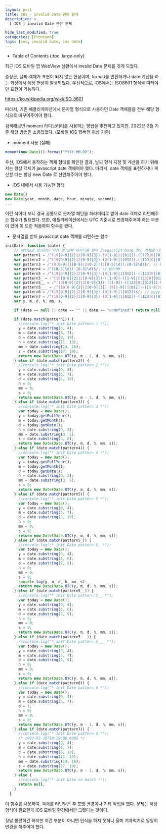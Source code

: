 ```yaml
---
layout: post
title: IOS - invalid Date 관련 문제
description: >
  [ IOS ] invalid Date 관련 문제

hide_last_modified: true
categories: [Frontend]
tags: [ios, invalid date, ios date]
---
```


- Table of Contents
{:toc .large-only}

최근 IOS 모바일 앱 WebView 상황에서 invalid Date 문제를 겪게 되었다.

증상은, 날짜 객체가 표현이 되지 않는 현상이며, format을 변환하거나 date 계산을 하는 과정에서 해당 현상이 발생되었다. 우선적으로, IOS에서는 ISO8601 형식을 따라야만 표현이 가능하다.

https://ko.wikipedia.org/wiki/ISO_8601

따라서, 기존 애플리케이션에서 문자열 형식으로 사용하던 Date 객체들을 전부 해당 형식으로 바꾸어주어야 했다.

검색해보면 moment 라이브러리를 사용하는 방법을 추천하고 있지만, 2022년 3월 기준 해당 방법은 소용없었다. (모바일 IOS 15버전 이상 기준)

- moment 사용 (실패)

```js
moment(new Date()).format("YYYY.MM.DD");
```

우선, IOS에서 동작하는 객체 형태를 확인한 결과, 날짜 형식 지정 및 계산을 하기 위해서는 항상 객체가 javascript date 객체여야 했다. 따라서, date 객체를 표현하거나 계산할 때는 항상 new Date 로 선언해주어야 했다.

- IOS 내에서 사용 가능한 형태

```js
new Date()
new Date(year, month, date, hour, minute, second);
...
```

이런 식이다 보니 결국 공통으로 문자열 패턴을 파라미터로 받아 date 객체로 리턴해주는 함수가 필요했다. 또한, 애플리케이션에서는 UTC 기준시로 변경해주어야 하는 부분이 있어 이 또한 적용하여 함수를 짰다.

- 문자열을 받아 javascript date 객체를 리턴하는 함수

```js
initDate: function (date) {
    // 패턴으로 정의되는 시간 및 날짜 데이터를 받아 Javascript Date Utc 객체로 내보낸다.
    var pattern1 = /^(19[0-9]{2}|2[0-9]{3}).(0[1-9]|1[012]).([123]0|[012][1-9]|31) ([01][0-9]|2[0-3]):([0-5][0-9]):([0-5][0-9])$/; // yyyy.mm.dd hh:mm:ss
    var pattern2 = /^(19[0-9]{2}|2[0-9]{3}).(0[1-9]|1[012]).([123]0|[012][1-9]|31)$/; // yyyy.mm.dd
    var pattern3 = /^(0[0-9]|1[0-9]|2[0-3])(:[0-5]\d)(:[0-5]\d)$/; // HH:MM:SS
    var pattern4 = /^([0-5]\d)(:[0-5]\d)$/; // HH:MM
    var pattern5 = /^(19[0-9]{2}|2[0-9]{3})-(0[1-9]|1[012])-([123]0|[012][1-9]|31)$/; // yyyy-mm-dd
    var pattern5_ = /^(19[0-9]{2}|2[0-9]{3})-([1-9])-([1-9]|[123]0|[012][1-9]|31)$/; // yyyy-m-d
    var pattern5__ = /^(19[0-9]{2}|2[0-9]{3})-([1-9])-([123]0|[012][1-9]|31)$/; // yyyy-m-dd
    var pattern5___ = /^(19[0-9]{2}|2[0-9]{3})-(0[1-9]|1[012])-([1-9])$/; // yyyy-mm-d
    var pattern6 = /^(19[0-9]{2}|2[0-9]{3}).(0[1-9]|1[012])$/; // yyyy.mm
    var pattern7 = /^(19[0-9]{2}|2[0-9]{3})-(0[1-9]|1[012])-([123]0|[012][1-9]|31)T([01][0-9]|2[0-3]):([0-5][0-9]):([0-5][0-9].[0-9][0-9][0-9]Z)$/; // IOS yyyy-mm-ddThh:mm:ss.000Z
    var y, m, d, h, mm, s;

    if (date == null || date == "" || date == "undefined") return null;

    if (date.match(pattern1)) {
      //console.log("* init Date pattern 1 *");
      y = date.substring(0, 4);
      m = date.substring(5, 7);
      d = date.substring(8, 10);
      h = date.substring(11, 13);
      mm = date.substring(14, 16);
      s = date.substring(17, 19);
      return new Date(Date.UTC(y, m - 1, d, h, mm, s));
    } else if (date.match(pattern2)) {
      //console.log("* init Date pattern 2 *");
      y = date.substring(0, 4);
      m = date.substring(5, 7);
      d = date.substring(8, 10);
      h = 0;
      mm = 0;
      s = 0;
      return new Date(Date.UTC(y, m - 1, d, h, mm, s));
    } else if (date.match(pattern3)) {
      //console.log("* init Date pattern 3 *");
      var today = new Date();
      y = today.getFullYear();
      m = today.getMonth();
      d = today.getDate();
      h = date.substring(0, 2);
      mm = date.substring(3, 5);
      s = date.substring(6, 8);
      return new Date(Date.UTC(y, m, d, h, mm, s));
    } else if (date.match(pattern4)) {
      //console.log("* init Date pattern 4 *");
      var today = new Date();
      y = today.getFullYear();
      m = today.getMonth();
      d = today.getDate();
      h = date.substring(0, 2);
      mm = date.substring(3, 5);
      s = 0;
      return new Date(Date.UTC(y, m, d, h, mm, s));
    } else if (date.match(pattern5)) {
      //console.log("* init Date pattern 5 *");
      var today = new Date();
      y = date.substring(0, 4);
      m = date.substring(5, 7);
      d = date.substring(8, 10);
      h = 0;
      mm = 0;
      s = 0;
      return new Date(Date.UTC(y, m, d, h, mm, s));
    } else if (date.match(pattern5_)) {
      //console.log("* init Date pattern 5_ *");
      var today = new Date();
      y = date.substring(0, 4);
      m = date.substring(5, 6);
      d = date.substring(7, 8);
      h = 0;
      mm = 0;
      s = 0;
      console.log(y, m, d, h, mm, s);
      return new Date(Date.UTC(y, m, d, h, mm, s));
    } else if (date.match(pattern5__)) {
      //console.log("* init Date pattern 5__ *");
      var today = new Date();
      y = date.substring(0, 4);
      m = date.substring(5, 6);
      d = date.substring(7, 9);
      h = 0;
      mm = 0;
      s = 0;
      return new Date(Date.UTC(y, m, d, h, mm, s));
    } else if (date.match(pattern5___)) {
      //console.log("* init Date pattern 5___ *");
      var today = new Date();
      y = date.substring(0, 4);
      m = date.substring(5, 7);
      d = date.substring(8, 9);
      h = 0;
      mm = 0;
      s = 0;
      return new Date(Date.UTC(y, m, d, h, mm, s));
    } else if (date.match(pattern6)) {
      //console.log("* init Date pattern 6 *");
      var today = new Date();
      y = date.substring(0, 4);
      m = date.substring(5, 7);
      d = 1;
      h = 0;
      mm = 0;
      s = 0;
      return new Date(Date.UTC(y, m - 1, d, h, mm, s));
    } else if (date.match(pattern7)) {
      //console.log("* init Date pattern 6 *");
      /* 2022-02-16T10:28:00.000Z */
      y = date.substring(0, 4);
      m = date.substring(5, 7);
      d = date.substring(8, 10);
      h = date.substring(11, 13);
      mm = date.substring(14, 16);
      s = date.substring(17, 19);
      return new Date(Date.UTC(y, m - 1, d, h, mm, s));
    } else {
      //console.log("* init Date no match *");
      return null;
    }
  }
```

이 함수를 사용하여, 객체를 리턴받은 후 포맷 변경이나 기타 작업을 했다. 문제는 해당 형식이 필요한게 IOS 모바일 환경에서만 그랬다는 것이다.

정말 불편하긴 하지만 이런 부분이 아니면 인식을 하지 못하니 울며 겨자먹기로 일일히 변경을 해주어야 했다.
